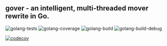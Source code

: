 ## gover - an intelligent, multi-threaded mover rewrite in Go. 
![golang-tests](https://github.com/desertwitch/gover/actions/workflows/golang-tests.yml/badge.svg?branch=main)
![golang-coverage](https://github.com/desertwitch/gover/actions/workflows/golang-coverage.yml/badge.svg?branch=main)
![golang-build](https://github.com/desertwitch/gover/actions/workflows/golang-build.yml/badge.svg?branch=main)
![golang-build-debug](https://github.com/desertwitch/gover/actions/workflows/golang-build-debug.yml/badge.svg?branch=main)

[![codecov](https://codecov.io/gh/desertwitch/gover/graph/badge.svg?token=RDCMNK8QQB)](https://codecov.io/gh/desertwitch/gover)
